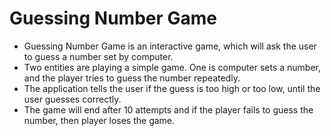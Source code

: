 # Guessing Number Game

- Guessing Number Game is an interactive game, which will ask the user to guess a number set by computer.
- Two entities are playing a simple game. One is computer sets a number, and the player tries to guess the number repeatedly. 
- The application tells the user if the guess is too high or too low, until the user guesses correctly.
- The game will end after 10 attempts and if the player fails to guess the number, then player loses the game.
